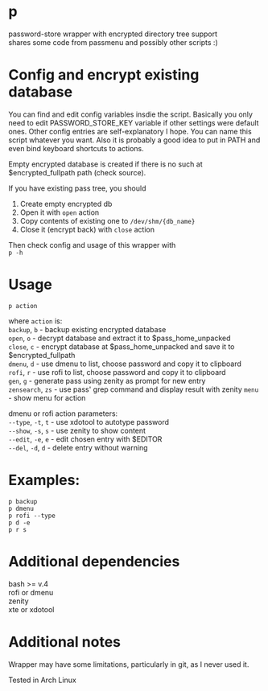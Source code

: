 # p
password-store wrapper with encrypted directory tree support  
shares some code from passmenu and possibly other scripts :)

# Config and encrypt existing database
You can find and edit config variables insdie the script. Basically you only need to edit PASSWORD_STORE_KEY variable if other settings were default ones. Other config entries are self-explanatory I hope. You can name this script whatever you want. Also it is probably a good idea to put in PATH and even bind keyboard shortcuts to actions.

Empty encrypted database is created if there is no such at $encrypted_fullpath path (check source). 

If you have existing pass tree, you should  
1. Create empty encrypted db  
2. Open it with `open` action  
3. Copy contents of existing one to `/dev/shm/{db_name}`  
4. Close it (encrypt back) with `close` action  

Then check config and usage of this wrapper with  
`p -h`

# Usage  
`p action`

where `action` is:  
`backup`, `b` - backup existing encrypted database  
`open`, `o` - decrypt database and extract it to $pass_home_unpacked  
`close`, `c` - encrypt database at $pass_home_unpacked and save it to $encrypted_fullpath  
`dmenu`, `d` - use dmenu to list, choose password and copy it to clipboard  
`rofi`, `r` - use rofi to list, choose password and copy it to clipboard  
`gen`, `g` - generate pass using zenity as prompt for new entry  
`zensearch`, `zs` - use pass' grep command and display result with zenity 
`menu` - show menu for action

dmenu or rofi action parameters:  
`--type`, `-t`, `t` - use xdotool to autotype password  
`--show`, `-s`, `s` - use zenity to show content  
`--edit`, `-e`, `e` - edit chosen entry with $EDITOR  
`--del`,  `-d`, `d` - delete entry without warning  

# Examples:  
`p backup`  
`p dmenu`  
`p rofi --type`  
`p d -e`  
`p r s`

# Additional dependencies  
bash >= v.4  
rofi or dmenu  
zenity  
xte or xdotool

# Additional notes
Wrapper may have some limitations, particularly in git, as I never used it.

Tested in Arch Linux

